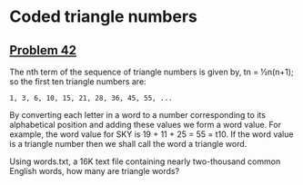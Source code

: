 # Coded triangle numbers
## [Problem 42](https://projecteuler.net/problem=42)

The nth term of the sequence of triangle numbers is given by, tn = ½n(n+1); so the first ten triangle numbers are:

	1, 3, 6, 10, 15, 21, 28, 36, 45, 55, ...

By converting each letter in a word to a number corresponding to its alphabetical position and adding these values we form a word value. For example, the word value for SKY is 19 + 11 + 25 = 55 = t10. If the word value is a triangle number then we shall call the word a triangle word.

Using words.txt, a 16K text file containing nearly two-thousand common English words, how many are triangle words?
